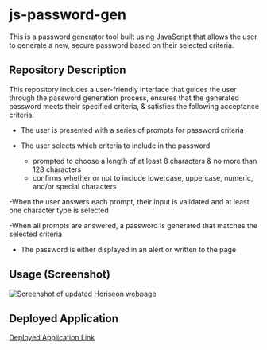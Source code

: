 # js-password-gen

This is a password generator tool built using JavaScript that allows the user to generate a new, secure password based on their selected criteria.

## Repository Description

This repository includes a user-friendly interface that guides the user through the password generation process, ensures that the generated password meets their specified criteria, & satisfies the following acceptance criteria:

- The user is presented with a series of prompts for password criteria

- The user selects which criteria to include in the password
    - prompted to choose a length of at least 8 characters & no more than 128 characters
    - confirms whether or not to include lowercase, uppercase, numeric, and/or special characters

-When the user answers each prompt, their input is validated and at least one character type is selected

-When all prompts are answered, a password is generated that matches the selected criteria

- The password is either displayed in an alert or written to the page


## Usage (Screenshot)

![Screenshot of updated Horiseon webpage](https://github.com/JordynEnos/code-refactor-horiseon/blob/main/Develop/assets/images/Horiseon-screenshot.png?raw=true)


## Deployed Application

[Deployed Application Link](https://coding-boot-camp.github.io/full-stack/github/professional-readme-guide)